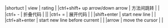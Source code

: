 
|shortuct      | view                     | rating |
|ctrl+shift+ up arrow/down arrow  | 方法间跳转               |        |
|ctrl+ -       |  折叠代码                |        ||
|ctrl+ =        | 展开代码              |        |
|shift+enter        | start new line              |        |
|ctrl+alt+enter        | start new line before current            |        |
|arrow         | move the cursor            |        |
